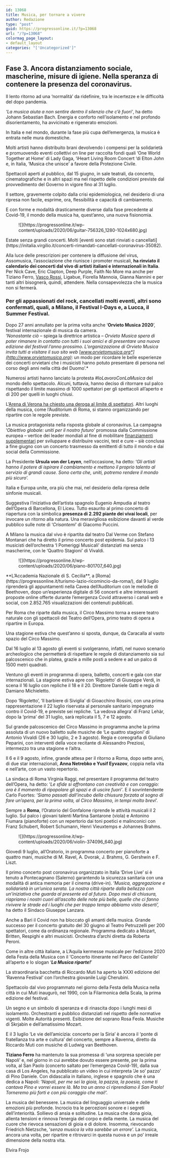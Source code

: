 ```yaml
---
id: 13068
title: Musica, per tornare a vivere
author: Redazione
type: "post"
guid: https://progressonline.it/?p=13068
url: "/?p=13068"
colormag_page_layout:
- default_layout
categories: "['Uncategorized']"
---
```


## Fase 3. Ancora distanziamento sociale, mascherine, misure di igiene. Nella speranza di contenere la presenza del coronavirus. 

Il lento ritorno ad una ‘normalità’ da ridefinire, tra le incertezze e le difficoltà del dopo pandemia.

*‘La musica aiuta a non sentire dentro il silenzio che c’è fuori’*, ha detto Johann Sebastian Bach. Energia e conforto nell’isolamento e nel profondo disorientamento, ha avvicinato e rigenerato emozioni.

In Italia e nel mondo, durante la fase più cupa dell’emergenza, la musica è entrata nelle mura domestiche.

Molti artisti hanno distribuito brani devolvendo i compensi per la solidarietà e promuovendo eventi collettivi on line per raccolta fondi quali ‘One World Together at Home’ di Lady Gaga, ‘iHeart Living Room Concert ‘di Elton John e, in Italia, ‘Musica che unisce’ a favore della Protezione Civile.

Spettacoli aperti al pubblico, dal 15 giugno, in sale teatrali, da concerto, cinematografiche e in altri spazi ma nel rispetto delle condizioni previste dal provvedimento del Governo in vigore fino al 31 luglio.

Il settore, gravemente colpito dalla crisi epidemiologica, nel desiderio di una ripresa non facile, esprime, ora, flessibilità e capacità di cambiamento.

E con forme e modalità drasticamente diverse dalla fase precedente al Covid-19, il mondo della musica ha, quest’anno, una nuova fisionomia.

<div class="wp-block-image"><figure class="aligncenter size-large is-resized">![](https://progressonline.it/wp-content/uploads/2020/06/guitar-756326_1280-1024x680.jpg)</figure></div>Estate senza grandi concerti. Molti [eventi sono stati rinviati o cancellati](https://initalia.virgilio.it/concerti-rimandati-cancellati-coronavirus-35082).

Alla luce delle prescrizioni per contenere la diffusione del virus, Assomusica, l’associazione che riunisce i promoter musicali, **ha rinviato il calendario dei concerti dal vivo di artisti italiani e internazionali in Italia**. Per Nick Cave, Eric Clapton, Deep Purple, Faith No More ma anche per Tiziano Ferro, [Vasco Rossi](https://initalia.virgilio.it/coronavirus-vasco-rossi-ristorante-bologna-37110), Ligabue, Fiorella Mannoia, Gianna Nannini e per tanti altri bisognerà, quindi, attendere. Nella consapevolezza che la musica non si fermerà.

### Per gli appassionati del rock, cancellati molti eventi, altri sono confermati, quali, a Milano, il Festival I-Days e, a Lucca, il Summer Festival.

Dopo 27 anni annullato per la prima volta anche ‘**Orvieto Musica 2020**’, festival internazionale di musica da camera.  
 ‘*Nonostante ciò* – spiega la direttrice artistica – *Orvieto Musica spera di poter rimanere in contatto con tutti i suoi amici e di presentare una nuova edizione del festival l’anno prossimo. L’organizzazione di Orvieto Musica invita tutti a visitare il suo sito web* [*www.orvietomusica.org*](http://www.orvietomusica.org)*: un modo per ricordare le belle esperienze dei concerti orvietani che i musicisti hanno potuto presentare di persona nel corso degli anni nella città del Duomo’.*

Numerosi artisti hanno lanciato la protesta *\#IoLavoroConLaMusica* del mondo dello spettacolo. Alcuni, tuttavia, hanno deciso di ritornare sul palco rispettando il limite massimo di 1000 spettatori per gli spettacoli all’aperto e di 200 per quelli in luoghi chiusi.

L’[Arena di Verona ha chiesto una deroga al limite di spettatori](https://initalia.virgilio.it/arena-verona-deroga-limite-spettatori-37687). Altri luoghi della musica, come l’Auditorium di Roma, si stanno organizzando per ripartire con le regole previste.

La musica protagonista nella risposta globale al coronavirus. La campagna ‘*Obiettivo globale: uniti per il nostro futuro*’ promossa dalla Commissione europea – vertice dei leader mondiali al fine di mobilitare [finanziamenti supplementari](https://global-response.europa.eu/system/files/2020-06/CGRS_United_final.pdf) per sviluppare e distribuire vaccini, test e cure – siè conclusa a fine giugno con un concerto trasmesso da emittenti di tutto il mondo e dai social della Commissione.

La Presidente **Ursula von der Leyen**, nell’occasione, ha detto: ‘*Gli artisti hanno il potere di ispirare il cambiamento e mettono il proprio talento al servizio di grandi cause. Sono certa che, uniti, potremo rendere il mondo più sicuro’.*

Italia e Europa unite, ora più che mai, nel desiderio della ripresa delle sinfonie musicali.

Suggestiva l’iniziativa dell’artista spagnolo Eugenio Ampudia al teatro dell’Opera di Barcellona, El Liceu. Tutto esaurito al primo concerto di riapertura con la simbolica **presenza di 2.292 piante dei vivai locali**, per invocare un ritorno alla natura. Una meravigliosa esibizione davanti al verde pubblico sulle note di ‘*Crisantemi*’ di Giacomo Puccini.

A Milano la musica dal vivo è ripartita dal teatro Dal Verme con Stefano Montanari che ha diretto il primo concerto post epidemia. Sul palco i 13 musicisti dell’orchestra ‘I Pomeriggi Musicali’ distanziati ma senza mascherine, con le ‘Quattro Stagioni’ di Vivaldi.

<div class="wp-block-image"><figure class="aligncenter size-large is-resized">![](https://progressonline.it/wp-content/uploads/2020/06/piano-801707_640.jpg)</figure></div>**L’Accademia Nazionale di S. Cecilia**, a [Roma](https://progressonline.it/turismo-lazio-ricomincio-da-roma/), dal 9 luglio riprenderà gli appuntamenti nella Cavea dell’Auditorium con le melodie di Beethoven, dopo un’esperienza digitale di 56 concerti e altre interessanti proposte online offerte durante l’emergenza Covid attraverso i canali web e social, con 2.852.765 visualizzazioni dei contenuti pubblicati.

Per Roma che riparte dalla musica, il Circo Massimo torna a essere teatro naturale con gli spettacoli del Teatro dell’Opera, primo teatro di opera a ripartire in Europa.

Una stagione estiva che quest’anno si sposta, dunque, da Caracalla al vasto spazio del Circo Massimo.

Dal 16 luglio al 13 agosto gli eventi si svolgeranno, infatti, nel nuovo scenario archeologico che permetterà di rispettare le regole di distanziamento sia sul palcoscenico che in platea, grazie a mille posti a sedere e ad un palco di 1500 metri quadrati.

Ventuno gli eventi in programma di opera, balletto, concerti e gala con star internazionali. La stagione estiva apre con ‘Rigoletto’ di Giuseppe Verdi, in scena il 16 luglio con repliche il 18 e il 20. Direttore Daniele Gatti e regia di Damiano Michieletto.

Dopo ‘Rigoletto’, ‘Il barbiere di Siviglia’ di Gioacchino Rossini, con una prima rappresentazione il 22 luglio riservata al personale sanitario impegnato contro il Covid-19, e previste sei repliche. ‘La vedova allegra’ di Franz Lehàr, dopo la ‘prima’ del 31 luglio, sarà replicata il 5, 7 e 12 agosto.

Sul grande palcoscenico del Circo Massimo in programma anche la prima assoluta di un nuovo balletto sulle musiche de ‘Le quattro stagioni’ di Antonio Vivaldi (26 e 30 luglio, 2 e 3 agosto). Regia e coreografia di Giuliano Peparini, con interventi della voce recitante di Alessandro Preziosi, intermezzo tra una stagione e l’altra.

Il 6 e il 9 agosto, infine, grande attesa per il ritorno a Roma, dopo sette anni, di due star internazionali, **Anna Netrebko e Yusif Eyvazov**, coppia nella vita e nell’arte, con un vasto repertorio.

La sindaca di Roma Virginia Raggi, nel presentare il programma del teatro dell’Opera, ha detto: ‘*Le sfide si affrontano con creatività e con coraggio: ora è il momento di ripopolare gli spazi e di uscire fuori’*. E il sovrintendente Carlo Fuortes: ‘*Siamo passati dall’incubo della chiusura forzata al sogno di fare un’opera, per la prima volta, al Circo Massimo, in tempi molto brevi*’.

Sempre a **Roma**, l’Oratorio del Gonfalone riprende le attività musicali il 2 luglio. Sul palco i giovani talenti Martina Santarone (viola) e Antonino Fiumara (pianoforte) con un repertorio dai toni poetici e malinconici con Franz Schubert, Robert Schumann, Henri Vieuxtemps e Johannes Brahms.

<div class="wp-block-image"><figure class="aligncenter size-large is-resized">![](https://progressonline.it/wp-content/uploads/2020/06/violin-374096_640.jpg)</figure></div>Giovedì 9 luglio, all’Oratorio, in programma concerto per pianoforte a quattro mani, musiche di M. Ravel, A. Dvorak, J. Brahms, G. Gershwin e F. Liszt.

Il primo concerto post coronavirus organizzato in Italia ‘Drive Live’ si è tenuto a Pontecagnano (Salerno) garantendo la sicurezza sanitaria con una modalità di antica memoria per il cinema (drive-in). ‘*Musica, aggregazione e solidarietà in un’unica serata. La nostra città riparte dalla bellezza con un’iniziativa che guarda al presente ed al futuro. Dopo mesi di chiusura, riapriamo i nostri cuori all’ascolto delle note più belle, quelle che ci fanno rivivere le strade ed i luoghi che per troppo tempo abbiamo visto deserti’,* ha detto il Sindaco Giuseppe Lanzara.

Anche a Bari il Covid non ha bloccato gli amanti della musica. Grande successo per il concerto gratuito del 30 giugno al Teatro Petruzzelli per 200 spettatori, come da ordinanza regionale. Programma dedicato a Mozart, Britten, Respighi e altri musicisti. Orchestra d’archi diretta da Roberta Peroni.

Come in altre città italiane, a L’Aquila kermesse musicale per l’edizione 2020 della Festa della Musica con il ‘Concerto itinerante nel Parco del Castello’ all’aperto e lo slogan ‘***La Musica riparte!***’

La straordinaria bacchetta di Riccardo Muti ha aperto la XXXI edizione del ‘Ravenna Festival’ con l’orchestra giovanile Luigi Cherubini.

Spettacolo dal vivo programmato nel giorno della Festa della Musica nella città in cui Muti inaugurò, nel 1990, con la Filarmonica della Scala, la prima edizione del festival.

Un segno e un simbolo di speranza e di rinascita dopo i lunghi mesi di isolamento. Orchestranti e pubblico distanziati nel rispetto delle normative vigenti. Molte Autorità presenti. Esibizione del soprano Rosa Feola. Musiche di Skrjabin e dell’amatissimo Mozart.

E il 3 luglio ‘Le vie dell’amicizia: concerto per la Siria’ è ancora il ‘ponte di fratellanza tra arte e cultura’ del concerto, sempre a Ravenna, diretto da Riccardo Muti con musiche di Ludwig van Beethoven.

**Tiziano Ferro** ha mantenuto la sua promessa di ‘una sorpresa speciale per Napoli’ e, nel giorno in cui avrebbe dovuto essere presente, per la prima volta, al San Paolo (concerto saltato per l’emergenza Covid-19), dalla sua casa di Los Angeles, ha pubblicato un video in cui interpreta ‘Je so’ pazzo’ di Pino Daniele. Con didascalia in italiano, inglese e spagnolo che è una dedica a Napoli: ‘*Napoli, per me sei la gioia, la pazzia, la poesia, come ti cantava Pino e vorrei essere là. Ma tra un anno ci riprendiamo il San Paolo! Torneremo più forti e con più coraggio che mai!’.*

La musica del benessere. La musica del linguaggio universale e delle emozioni più profonde. Incrocio tra le percezioni sonore e i segreti dell’interiorità. Sollievo di ansia e solitudine. La musica che dona gioia, allenta tensioni e rinnova l’energia del corpo e della mente. La musica del cuore che rievoca sensazioni di gioia e di dolore. Insomma, rievocando Friedrich Nietzsche, ‘*senza musica la vita sarebbe un errore’.* La musica, ancora una volta, per ripartire e ritrovarci in questa nuova e un po’ irreale dimensione della nostra vita.

Elvira Frojo